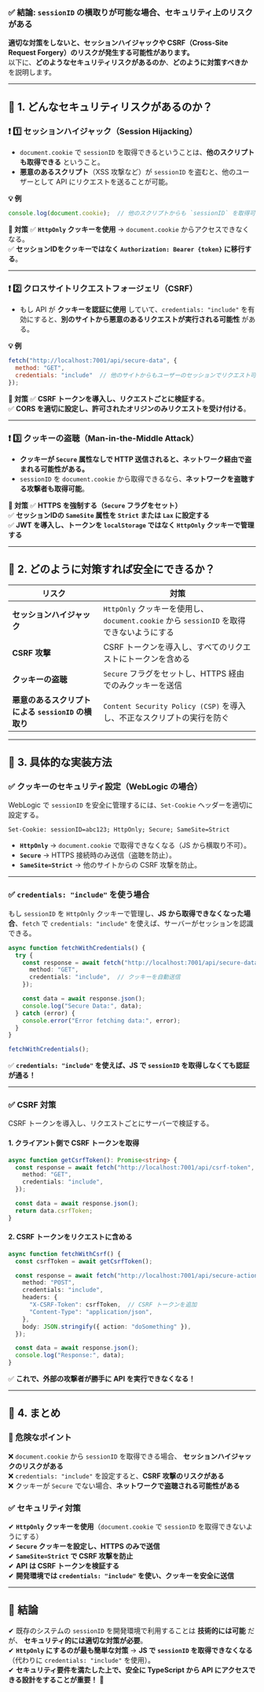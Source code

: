 ### **✅ 結論: `sessionID` の横取りが可能な場合、セキュリティ上のリスクがある**
**適切な対策をしないと、セッションハイジャックや CSRF（Cross-Site Request Forgery）のリスクが発生する可能性があります。**  
以下に、**どのようなセキュリティリスクがあるのか**、**どのように対策すべきか** を説明します。

---

## **📌 1. どんなセキュリティリスクがあるのか？**
### **❗ 1️⃣ セッションハイジャック（Session Hijacking）**
- `document.cookie` で `sessionID` を取得できるということは、**他のスクリプトも取得できる** ということ。
- **悪意のあるスクリプト**（XSS 攻撃など）が `sessionID` を盗むと、他のユーザーとして API にリクエストを送ることが可能。

**💡 例**
```javascript
console.log(document.cookie);  // 他のスクリプトからも `sessionID` を取得可能
```

**🚨 対策**
✅ **`HttpOnly` クッキーを使用** → `document.cookie` からアクセスできなくなる。  
✅ **セッションIDをクッキーではなく `Authorization: Bearer {token}` に移行する**。  

---

### **❗ 2️⃣ クロスサイトリクエストフォージェリ（CSRF）**
- もし API が **クッキーを認証に使用** していて、`credentials: "include"` を有効にすると、**別のサイトから悪意のあるリクエストが実行される可能性** がある。

**💡 例**
```javascript
fetch("http://localhost:7001/api/secure-data", {
  method: "GET",
  credentials: "include"  // 他のサイトからもユーザーのセッションでリクエスト可能
});
```

**🚨 対策**
✅ **CSRF トークンを導入し、リクエストごとに検証する**。  
✅ **CORS を適切に設定し、許可されたオリジンのみリクエストを受け付ける**。

---

### **❗ 3️⃣ クッキーの盗聴（Man-in-the-Middle Attack）**
- **クッキーが `Secure` 属性なしで HTTP 送信されると、ネットワーク経由で盗まれる可能性がある。**
- `sessionID` を `document.cookie` から取得できるなら、**ネットワークを盗聴する攻撃者も取得可能**。

**🚨 対策**
✅ **HTTPS を強制する（`Secure` フラグをセット）**  
✅ **セッションIDの `SameSite` 属性を `Strict` または `Lax` に設定する**  
✅ **JWT を導入し、トークンを `localStorage` ではなく `HttpOnly` クッキーで管理する**  

---

## **📌 2. どのように対策すれば安全にできるか？**
| **リスク** | **対策** |
|------------|---------|
| **セッションハイジャック** | `HttpOnly` クッキーを使用し、`document.cookie` から `sessionID` を取得できないようにする |
| **CSRF 攻撃** | CSRF トークンを導入し、すべてのリクエストにトークンを含める |
| **クッキーの盗聴** | `Secure` フラグをセットし、HTTPS 経由でのみクッキーを送信 |
| **悪意のあるスクリプトによる `sessionID` の横取り** | `Content Security Policy (CSP)` を導入し、不正なスクリプトの実行を防ぐ |

---

## **📌 3. 具体的な実装方法**
### **✅ クッキーのセキュリティ設定（WebLogic の場合）**
WebLogic で `sessionID` を安全に管理するには、`Set-Cookie` ヘッダーを適切に設定する。

```http
Set-Cookie: sessionID=abc123; HttpOnly; Secure; SameSite=Strict
```

- **`HttpOnly`** → `document.cookie` で取得できなくなる（JS から横取り不可）。
- **`Secure`** → HTTPS 接続時のみ送信（盗聴を防止）。
- **`SameSite=Strict`** → 他のサイトからの CSRF 攻撃を防止。

---

### **✅ `credentials: "include"` を使う場合**
もし `sessionID` を `HttpOnly` クッキーで管理し、**JS から取得できなくなった場合**、`fetch` で `credentials: "include"` を使えば、サーバーがセッションを認識できる。

```typescript
async function fetchWithCredentials() {
  try {
    const response = await fetch("http://localhost:7001/api/secure-data", {
      method: "GET",
      credentials: "include",  // クッキーを自動送信
    });

    const data = await response.json();
    console.log("Secure Data:", data);
  } catch (error) {
    console.error("Error fetching data:", error);
  }
}

fetchWithCredentials();
```

✅ **`credentials: "include"` を使えば、JS で `sessionID` を取得しなくても認証が通る！**

---

### **✅ CSRF 対策**
CSRF トークンを導入し、リクエストごとにサーバーで検証する。

#### **1. クライアント側で CSRF トークンを取得**
```typescript
async function getCsrfToken(): Promise<string> {
  const response = await fetch("http://localhost:7001/api/csrf-token", {
    method: "GET",
    credentials: "include",
  });

  const data = await response.json();
  return data.csrfToken;
}
```

#### **2. CSRF トークンをリクエストに含める**
```typescript
async function fetchWithCsrf() {
  const csrfToken = await getCsrfToken();

  const response = await fetch("http://localhost:7001/api/secure-action", {
    method: "POST",
    credentials: "include",
    headers: {
      "X-CSRF-Token": csrfToken,  // CSRF トークンを追加
      "Content-Type": "application/json",
    },
    body: JSON.stringify({ action: "doSomething" }),
  });

  const data = await response.json();
  console.log("Response:", data);
}
```

✅ **これで、外部の攻撃者が勝手に API を実行できなくなる！**

---

## **📌 4. まとめ**
### **🚨 危険なポイント**
❌ `document.cookie` から `sessionID` を取得できる場合、 **セッションハイジャックのリスクがある**  
❌ `credentials: "include"` を設定すると、**CSRF 攻撃のリスクがある**  
❌ クッキーが `Secure` でない場合、**ネットワークで盗聴される可能性がある**

### **✅ セキュリティ対策**
✔ **`HttpOnly` クッキーを使用**（`document.cookie` で `sessionID` を取得できないようにする）  
✔ **`Secure` クッキーを設定し、HTTPS のみで送信**  
✔ **`SameSite=Strict` で CSRF 攻撃を防止**  
✔ **API は CSRF トークンを検証する**  
✔ **開発環境では `credentials: "include"` を使い、クッキーを安全に送信**  

---

## **🎯 結論**
✔ 既存のシステムの `sessionID` を開発環境で利用することは **技術的には可能** だが、 **セキュリティ的には適切な対策が必要**。  
✔ **`HttpOnly` にするのが最も簡単な対策** → **JS で `sessionID` を取得できなくなる**（代わりに `credentials: "include"` を使用）。  
✔ **セキュリティ要件を満たした上で、安全に TypeScript から API にアクセスできる設計をすることが重要！** 🚀